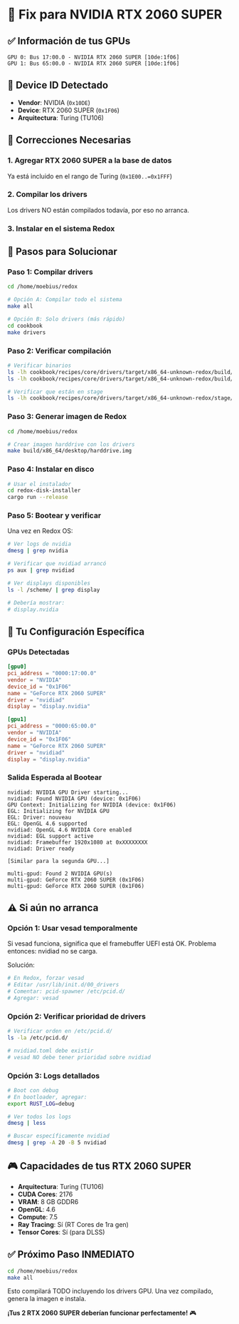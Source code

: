 # 🔧 Fix para NVIDIA RTX 2060 SUPER

## ✅ Información de tus GPUs

```
GPU 0: Bus 17:00.0 - NVIDIA RTX 2060 SUPER [10de:1f06]
GPU 1: Bus 65:00.0 - NVIDIA RTX 2060 SUPER [10de:1f06]
```

## 🎯 Device ID Detectado

- **Vendor**: NVIDIA (`0x10DE`)
- **Device**: RTX 2060 SUPER (`0x1F06`)
- **Arquitectura**: Turing (TU106)

## 🔧 Correcciones Necesarias

### 1. Agregar RTX 2060 SUPER a la base de datos
Ya está incluido en el rango de Turing (`0x1E00..=0x1FFF`)

### 2. Compilar los drivers
Los drivers NO están compilados todavía, por eso no arranca.

### 3. Instalar en el sistema Redox

## 🚀 Pasos para Solucionar

### Paso 1: Compilar drivers
```bash
cd /home/moebius/redox

# Opción A: Compilar todo el sistema
make all

# Opción B: Solo drivers (más rápido)
cd cookbook
make drivers
```

### Paso 2: Verificar compilación
```bash
# Verificar binarios
ls -lh cookbook/recipes/core/drivers/target/x86_64-unknown-redox/build/target/release/nvidiad
ls -lh cookbook/recipes/core/drivers/target/x86_64-unknown-redox/build/target/release/multi-gpud

# Verificar que están en stage
ls -lh cookbook/recipes/core/drivers/target/x86_64-unknown-redox/stage/usr/lib/drivers/
```

### Paso 3: Generar imagen de Redox
```bash
cd /home/moebius/redox

# Crear imagen harddrive con los drivers
make build/x86_64/desktop/harddrive.img
```

### Paso 4: Instalar en disco
```bash
# Usar el instalador
cd redox-disk-installer
cargo run --release
```

### Paso 5: Bootear y verificar
Una vez en Redox OS:
```bash
# Ver logs de nvidia
dmesg | grep nvidia

# Verificar que nvidiad arrancó
ps aux | grep nvidiad

# Ver displays disponibles
ls -l /scheme/ | grep display

# Debería mostrar:
# display.nvidia
```

## 🎯 Tu Configuración Específica

### GPUs Detectadas
```toml
[gpu0]
pci_address = "0000:17:00.0"
vendor = "NVIDIA"
device_id = "0x1F06"
name = "GeForce RTX 2060 SUPER"
driver = "nvidiad"
display = "display.nvidia"

[gpu1]
pci_address = "0000:65:00.0"
vendor = "NVIDIA"
device_id = "0x1F06"
name = "GeForce RTX 2060 SUPER"
driver = "nvidiad"
display = "display.nvidia"
```

### Salida Esperada al Bootear

```
nvidiad: NVIDIA GPU Driver starting...
nvidiad: Found NVIDIA GPU (device: 0x1F06)
GPU Context: Initializing for NVIDIA (device: 0x1F06)
EGL: Initializing for NVIDIA GPU
EGL: Driver: nouveau
EGL: OpenGL 4.6 supported
nvidiad: OpenGL 4.6 NVIDIA Core enabled
nvidiad: EGL support active
nvidiad: Framebuffer 1920x1080 at 0xXXXXXXXX
nvidiad: Driver ready

[Similar para la segunda GPU...]

multi-gpud: Found 2 NVIDIA GPU(s)
multi-gpud: GeForce RTX 2060 SUPER (0x1F06)
multi-gpud: GeForce RTX 2060 SUPER (0x1F06)
```

## ⚠️ Si aún no arranca

### Opción 1: Usar vesad temporalmente
Si vesad funciona, significa que el framebuffer UEFI está OK.
Problema entonces: nvidiad no se carga.

Solución:
```bash
# En Redox, forzar vesad
# Editar /usr/lib/init.d/00_drivers
# Comentar: pcid-spawner /etc/pcid.d/
# Agregar: vesad
```

### Opción 2: Verificar prioridad de drivers
```bash
# Verificar orden en /etc/pcid.d/
ls -la /etc/pcid.d/

# nvidiad.toml debe existir
# vesad NO debe tener prioridad sobre nvidiad
```

### Opción 3: Logs detallados
```bash
# Boot con debug
# En bootloader, agregar:
export RUST_LOG=debug

# Ver todos los logs
dmesg | less

# Buscar específicamente nvidiad
dmesg | grep -A 20 -B 5 nvidiad
```

## 🎮 Capacidades de tus RTX 2060 SUPER

- **Arquitectura**: Turing (TU106)
- **CUDA Cores**: 2176
- **VRAM**: 8 GB GDDR6
- **OpenGL**: 4.6
- **Compute**: 7.5
- **Ray Tracing**: Sí (RT Cores de 1ra gen)
- **Tensor Cores**: Sí (para DLSS)

## ✅ Próximo Paso INMEDIATO

```bash
cd /home/moebius/redox
make all
```

Esto compilará TODO incluyendo los drivers GPU. Una vez compilado, genera la imagen e instala.

**¡Tus 2 RTX 2060 SUPER deberían funcionar perfectamente!** 🎮


